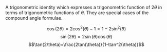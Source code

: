 A trigonometric identity which expresses a trigonometric function of $2\theta$
in terms of trigonometric functions of $\theta$. They are special cases of the compound angle formulae.

$$\cos(2\theta)=2\cos^2(\theta)-1=1-2\sin^2(\theta)$$
$$\sin(2\theta)=2\sin(\theta)\cos(\theta)$$
$$\tan(2\theta)=\frac{2tan(\theta)}{1-\tan^2(\theta)}$$
